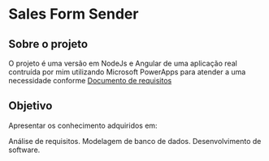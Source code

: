 # Sales Form Sender

## Sobre o projeto
O projeto é uma versão em NodeJs e Angular de uma aplicação real contruída por mim utilizando Microsoft PowerApps para atender a uma necessidade conforme [Documento de requisitos][PlDocReq]

## Objetivo
Apresentar os conhecimento adquiridos em:

Análise de requisitos.
Modelagem de banco de dados.
Desenvolvimento de software.




[PlDocReq]: <https://github.com/e-leite/assets_and_documents/blob/main/Documento-Requisitos.md>
[PlRF]: <https://github.com/e-leite/assets_and_documents/blob/main/rf_sales_form_sender.md>
[PlRNF]: <https://github.com/e-leite/assets_and_documents/blob/main/rnf_sales_form_sender.md>
